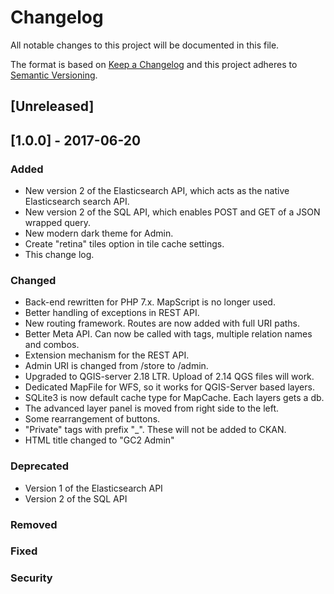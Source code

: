 # Changelog
All notable changes to this project will be documented in this file.

The format is based on [Keep a Changelog](http://keepachangelog.com/en/1.0.0/)
and this project adheres to [Semantic Versioning](http://semver.org/spec/v2.0.0.html).

## [Unreleased]

## [1.0.0] - 2017-06-20
### Added
- New version 2 of the Elasticsearch API, which acts as the native Elasticsearch search API.
- New version 2 of the SQL API, which enables POST and GET of a JSON wrapped query.
- New modern dark theme for Admin.
- Create "retina" tiles option in tile cache settings.
- This change log.


### Changed
- Back-end rewritten for PHP 7.x. MapScript is no longer used.
- Better handling of exceptions in REST API.
- New routing framework. Routes are now added with full URI paths.
- Better Meta API. Can now be called with tags, multiple relation names and combos.
- Extension mechanism for the REST API.
- Admin URI is changed from /store to /admin.
- Upgraded to QGIS-server 2.18 LTR. Upload of 2.14 QGS files will work.
- Dedicated MapFile for WFS, so it works for QGIS-Server based layers.
- SQLite3 is now default cache type for MapCache. Each layers gets a db.
- The advanced layer panel is moved from right side to the left.
- Some rearrangement of buttons.
- "Private" tags with prefix "_". These will not be added to CKAN.
- HTML title changed to "GC2 Admin"

### Deprecated
- Version 1 of the Elasticsearch API
- Version 2 of the SQL API
### Removed
### Fixed
### Security

